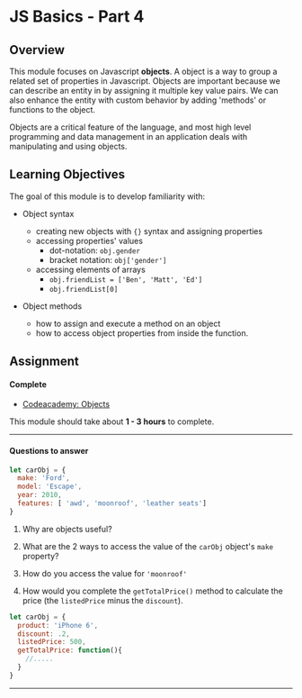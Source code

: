 # JS Basics - Part 4

## Overview

This module focuses on Javascript **objects**. A object is a way to group a related set of properties in Javascript. Objects are important because we can describe an entity in by assigning it multiple key value pairs. We can also enhance the entity with custom behavior by adding 'methods' or functions to the object.

Objects are a critical feature of the language, and most high level programming and data management in an application deals with manipulating and using objects.

## Learning Objectives

The goal of this module is to develop familiarity with:

- Object syntax
  - creating new objects with `{}` syntax and assigning properties  
  - accessing properties' values
    - dot-notation: `obj.gender`
    - bracket notation: `obj['gender']`
  - accessing elements of arrays
    - `obj.friendList = ['Ben', 'Matt', 'Ed']`
    - `obj.friendList[0]`


- Object methods
  - how to assign and execute a method on an object
  - how to access object properties from inside the function.

## Assignment

#### Complete
- [Codeacademy: Objects](https://www.codecademy.com/courses/learn-javascript-objects/lessons/objects/exercises/intro)

This module should take about **1 - 3 hours** to complete.

---
#### Questions to answer

```js
let carObj = {
  make: 'Ford',
  model: 'Escape',
  year: 2010,
  features: [ 'awd', 'moonroof', 'leather seats']
}
```

1. Why are objects useful?

2. What are the 2 ways to access the value of the `carObj` object's `make` property?

3. How do you access the value for `'moonroof'`

4. How would you complete the `getTotalPrice()` method to calculate the price (the `listedPrice` minus the `discount`).
  ```js
  let carObj = {
    product: 'iPhone 6',
    discount: .2,
    listedPrice: 500,
    getTotalPrice: function(){
      //.....
    }
  }
  ```
---
